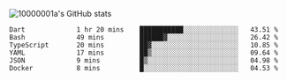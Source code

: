 ![10000001a's GitHub stats](https://github-readme-stats.vercel.app/api?username=10000001a&show_icons=true&theme=onedark&count_private=true)

<!-- [![Top Langs](https://github-readme-stats.vercel.app/api/top-langs/?username=10000001a&layout=compact&theme=onedark&langs_count=5)](https://github.com/anuraghazra/github-readme-stats) -->
<!--
**10000001a/10000001a** is a ✨ _special_ ✨ repository because its `README.md` (this file) appears on your GitHub profile.

Here are some ideas to get you started:

- 🔭 I’m currently working on ...
- 🌱 I’m currently learning ...
- 👯 I’m looking to collaborate on ...
- 🤔 I’m looking for help with ...
- 💬 Ask me about ...
- 📫 How to reach me: ...
- 😄 Pronouns: ...
- ⚡ Fun fact: ...
-->

<!--START_SECTION:waka-->

```text
Dart             1 hr 20 mins    ███████████░░░░░░░░░░░░░░   43.51 %
Bash             49 mins         ██████▓░░░░░░░░░░░░░░░░░░   26.42 %
TypeScript       20 mins         ██▓░░░░░░░░░░░░░░░░░░░░░░   10.85 %
YAML             17 mins         ██▒░░░░░░░░░░░░░░░░░░░░░░   09.64 %
JSON             9 mins          █▒░░░░░░░░░░░░░░░░░░░░░░░   04.98 %
Docker           8 mins          █░░░░░░░░░░░░░░░░░░░░░░░░   04.53 %
```

<!--END_SECTION:waka-->
